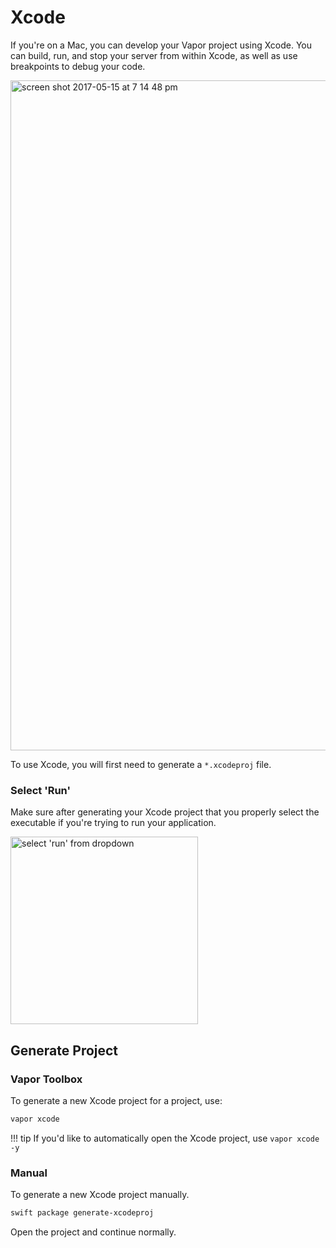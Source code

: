 # Xcode


If you're on a Mac, you can develop your Vapor project using Xcode. 
You can build, run, and stop your server from within Xcode, as well as use breakpoints to debug your code.

<img width="1072" alt="screen shot 2017-05-15 at 7 14 48 pm" src="https://cloud.githubusercontent.com/assets/1342803/26072406/4d74dfca-39a3-11e7-98c7-d9a678d3fe17.png">

To use Xcode, you will first need to generate a `*.xcodeproj` file.

### Select 'Run'

Make sure after generating your Xcode project that you properly select the executable if you're trying to run your application.

<img src="https://cloud.githubusercontent.com/assets/6710841/26517851/72841fd6-426f-11e7-9e6c-945d22933094.png" alt="select 'run' from dropdown" width="300">

## Generate Project

### Vapor Toolbox

To generate a new Xcode project for a project, use:

```sh
vapor xcode
```

!!! tip
    If you'd like to automatically open the Xcode project, use `vapor xcode -y`

### Manual

To generate a new Xcode project manually.

```sh
swift package generate-xcodeproj
```

Open the project and continue normally.
